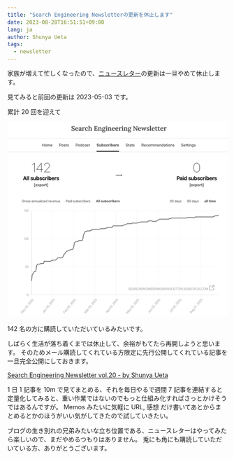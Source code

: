 ```yaml
---
title: "Search Engineering Newsletterの更新を休止します"
date: 2023-08-28T16:51:51+09:00
lang: ja
author: Shunya Ueta
tags:
  - newsletter
---
```


家族が増えて忙しくなったので、[ニュースレター](https://searchengineeringnewsletter.substack.com/archive)の更新は一旦やめて休止します。

見てみると前回の更新は 2023-05-03 です。

累計 20 回を迎えて

![](/posts/2023-08-28-1651/images/newsletter-stats.png)

142 名の方に購読していただいているみたいです。

しばらく生活が落ち着くまでは休止して、余裕がもてたら再開しようと思います。
そのためメール購読してくれている方限定に先行公開してくれている記事を一旦完全公開にしておきます。

[Search Engineering Newsletter vol\.20 \- by Shunya Ueta](https://searchengineeringnewsletter.substack.com/p/search-engineering-newsletter-vol20)

1 日 1 記事を 10m で見てまとめる、それを毎日やるで週間 7 記事を連結すると定量化してみると、重い作業ではないのでもっと仕組み化すればさっとかけそうではあるんですが。
Memos みたいに気軽に URL, 感想 だけ書いてあとからまとめるとかのほうがいい気がしてきたので試していきたい。

ブログの生き別れの兄弟みたいな立ち位置である、ニュースレターはやってみたら楽しいので、まだやめるつもりはありません。
兎にも角にも購読していただいている方、ありがとうございます。
